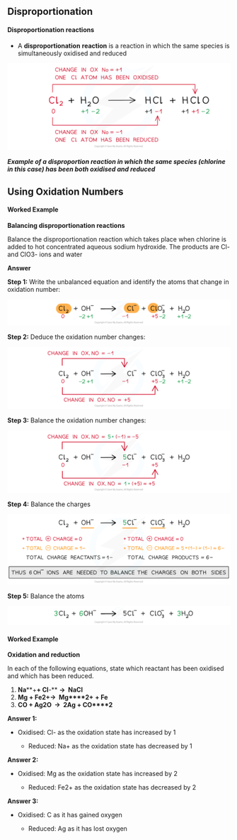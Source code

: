 ## Disproportionation

#### Disproportionation reactions

* A **disproportionation** **reaction** is a reaction in which the same species is simultaneously oxidised and reduced

![Electrochemistry Disproportion Reaction, downloadable AS & A Level Chemistry revision notes](1.6-Electrochemistry-Disproportion-Reaction.png)

***Example of a disproportion reaction in which the same species (chlorine in this case) has been both oxidised and reduced***

## Using Oxidation Numbers

#### Worked Example

**Balancing disproportionation reactions**

Balance the disproportionation reaction which takes place when chlorine is added to hot concentrated aqueous sodium hydroxide. The products are Cl- and ClO3- ions and water

**Answer**

**Step 1:** Write the unbalanced equation and identify the atoms that change in oxidation number:

![Electrochemistry Step 1 Balancing disproportionation reactions, downloadable AS & A Level Chemistry revision notes](1.6-Electrochemistry-Step-1-Balancing-disproportionation-reactions.png)

**Step 2:** Deduce the oxidation number changes:

![Electrochemistry Step 2 Balancing disproportionation reactions, downloadable AS & A Level Chemistry revision notes](1.6-Electrochemistry-Step-2-Balancing-disproportionation-reactions.png)

**Step 3:** Balance the oxidation number changes:

![Electrochemistry Step 3 Balancing disproportionation reactions, downloadable AS & A Level Chemistry revision notes](1.6-Electrochemistry-Step-3-Balancing-disproportionation-reactions.png)

**Step 4:** Balance the charges

![Electrochemistry Step 4 Balancing disproportionation reactions, downloadable AS & A Level Chemistry revision notes](1.6-Electrochemistry-Step-4-Balancing-disproportionation-reactions.png)

**Step 5:** Balance the atoms

![Electrochemistry Step 5 Balancing disproportionation reactions, downloadable AS & A Level Chemistry revision notes](1.6-Electrochemistry-Step-5-Balancing-disproportionation-reactions.png)

#### Worked Example

**Oxidation and reduction**

In each of the following equations, state which reactant has been oxidised and which has been reduced.

1. **Na****+****+ Cl****-** **→  NaCl**
2. **Mg + Fe****2+****→  Mg****2+** **+ Fe**
3. **CO + Ag****2****O  →  2Ag + CO****2**

**Answer 1:**

* Oxidised: Cl- as the oxidation state has increased by 1

  + Reduced: Na+ as the oxidation state has decreased by 1

**Answer 2:**

* Oxidised: Mg as the oxidation state has increased by 2

  + Reduced: Fe2+ as the oxidation state has decreased by 2

**Answer 3:**

* Oxidised: C as it has gained oxygen

  + Reduced: Ag as it has lost oxygen